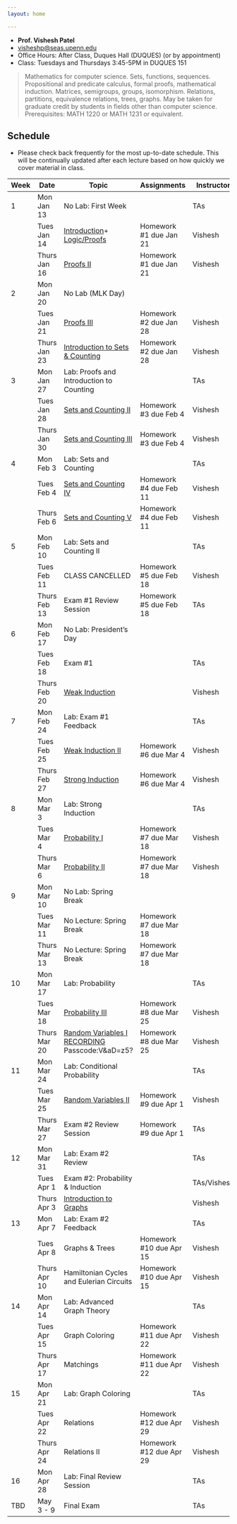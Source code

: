 ```yaml
---
layout: home

---
```


<div class="wrapper" markdown="0"><div class="footer-col-wrapper">
<div class="footer-col two-col-1">
    <ul class="contact-list">
        <li><b>Prof. Vishesh Patel</b></li>
        <li><a href="mailto:visheshp@seas.upenn.edu">visheshp@seas.upenn.edu</a></li>
        <li>Office Hours: After Class, Duques Hall (DUQUES) (or by appointment)</li>
        <li>Class: Tuesdays and Thursdays 3:45-5PM in DUQUES 151</li>
    </ul>
</div>
</div></div>

> Mathematics for computer science. Sets, functions, sequences. Propositional and predicate calculus, formal proofs, mathematical induction. Matrices, semigroups, groups, isomorphism. Relations, partitions, equivalence relations, trees, graphs. May be taken for graduate credit by students in fields other than computer science. Prerequisites: MATH 1220 or MATH 1231 or equivalent.

## Schedule  ##

- Please check back frequently for the most up-to-date schedule. This will be continually updated after each lecture based on how quickly we cover material in class.

<div style="font-size:90%">

| Week | Date         | Topic                                     | Assignments                        | Instructor |
|------|--------------|-------------------------------------------|-------------------------------------|------------|
| 1    | Mon Jan 13   | No Lab: First Week                        |                                     | TAs        |
|      | Tues Jan 14  | [Introduction](assets/files/Lecture114Presentation.pptx.pdf)+ [Logic/Proofs](assets/files/UntitledPage19.pdf)              | Homework #1 due Jan 21 | Vishesh    |
|      | Thurs Jan 16 | [Proofs II](assets/files/Lecture116.pdf) | Homework #1 due Jan 21               | Vishesh    |
| 2    | Mon Jan 20   | No Lab (MLK Day)                         |                                     |            |
|      | Tues Jan 21  | [Proofs III](assets/files/Lec121.pdf)    | Homework #2 due Jan 28             | Vishesh    |
|      | Thurs Jan 23 | [Introduction to Sets & Counting](assets/files/Lecture123.pdf)| Homework #2 due Jan 28 | Vishesh    |
| 3    | Mon Jan 27   | Lab: Proofs and Introduction to Counting|    | TAs        |
|      | Tues Jan 28  | [Sets and Counting II](assets/files/Lecture129.pdf)| Homework #3 due Feb 4              | Vishesh    |
|      | Thurs Jan 30 | [Sets and Counting III](assets/files/Lecture130.pdf)| Homework #3 due Feb 4              | Vishesh    |
| 4    | Mon Feb 3    | Lab: Sets and Counting                   |                                     | TAs        |
|      | Tues Feb 4   | [Sets and Counting IV](assets/files/Lecture24.pdf)| Homework #4 due Feb 11             | Vishesh    |
|      | Thurs Feb 6  | [Sets and Counting V](assets/files/Lecture26.pdf)| Homework #4 due Feb 11             | Vishesh    |
| 5    | Mon Feb 10   | Lab: Sets and Counting II                      |                                     | TAs        |
|      | Tues Feb 11  | CLASS CANCELLED                     | Homework #5 due Feb 18             | Vishesh    |
|      | Thurs Feb 13 | Exam #1 Review Session                   | Homework #5 due Feb 18             | TAs        |
| 6    | Mon Feb 17   | No Lab: President’s Day                  |                                     |            |
|      | Tues Feb 18  | Exam #1                                  |             | TAs        |
|      | Thurs Feb 20 | [Weak Induction](assets/files/Lecture220.pdf)|             | Vishesh    |
| 7    | Mon Feb 24   | Lab: Exam #1 Feedback  |                                     | TAs        |
|      | Tues Feb 25  | [Weak Induction II](assets/files/Lecture227.pdf)| Homework #6 due Mar 4              | Vishesh    |
|      | Thurs Feb 27 | [Strong Induction](assets/files/Lecture227.pdf)| Homework #6 due Mar 4              | Vishesh    |
| 8    | Mon Mar 3    | Lab: Strong Induction                     |                                     | TAs        |
|      | Tues Mar 4   | [Probability I](assets/files/Lecture34.pdf)| Homework #7 due Mar 18             | Vishesh    |
|      | Thurs Mar 6  | [Probability II](assets/files/Lecture36.pdf)                       | Homework #7 due Mar 18             | Vishesh    |
| 9    | Mon Mar 10   | No Lab: Spring Break                     |                                     |            |
|      | Tues Mar 11  | No Lecture: Spring Break                 | Homework #7 due Mar 18             |            |
|      | Thurs Mar 13 | No Lecture: Spring Break                 | Homework #7 due Mar 18             |            |
| 10   | Mon Mar 17   | Lab: Probability                         |                                     | TAs        |
|      | Tues Mar 18  | [Probability III](assets/files/Lecture318.pdf)| Homework #8 due Mar 25             | Vishesh    |
|      | Thurs Mar 20 | [Random Variables I](assets/files/Lecture321.pdf) [RECORDING](https://upenn.zoom.us/rec/share/3LSW_Jubw7QWNvLFZU3TR2rLi8xnP8S9Qf5cTNjtlSYpyatsR6ol_O1p2S3U-Vup.Lbz6uWD85gnnLsmc) Passcode:V&aD=z5?| Homework #8 due Mar 25             | Vishesh    |
| 11   | Mon Mar 24   | Lab: Conditional Probability                   |                                     | TAs        |
|      | Tues Mar 25  | [Random Variables II](assets/files/Lecture325.pdf)                   | Homework #9 due Apr 1             | Vishesh    |
|      | Thurs Mar 27 | Exam #2 Review Session                                    | Homework #9 due Apr 1             | TAs    |
| 12   | Mon Mar 31   | Lab: Exam #2 Review                     |                                     | TAs        |
|      | Tues Apr 1   | Exam #2: Probability & Induction            |                                     | TAs/Vishesh|
|      | Thurs Apr 3  | [Introduction to Graphs](assets/files/Lecture43.pdf)|                         | Vishesh        |
| 13   | Mon Apr 7    | Lab: Exam #2 Feedback                    |                                     | TAs        |
|      | Tues Apr 8   | Graphs & Trees                           | Homework #10 due Apr 15            | Vishesh    |
|      | Thurs Apr 10 | Hamiltonian Cycles and Eulerian Circuits | Homework #10 due Apr 15            | Vishesh    |
| 14   | Mon Apr 14   | Lab: Advanced Graph Theory               |                                     | TAs        |
|      | Tues Apr 15  | Graph Coloring                            | Homework #11 due Apr 22            | Vishesh    |
|      | Thurs Apr 17 | Matchings                              | Homework #11 due Apr 22            | Vishesh    |
| 15   | Mon Apr 21   | Lab: Graph Coloring                      |                                     | TAs        |
|      | Tues Apr 22  | Relations                               | Homework #12 due Apr 29            | Vishesh    |
|      | Thurs Apr 24 | Relations II                             | Homework #12 due Apr 29            | Vishesh    |
| 16   | Mon Apr 28   | Lab: Final Review Session                |                                     | TAs        |
| TBD  | May 3 - 9    | Final Exam                               |                                     | TAs        |

</div>
